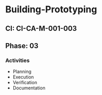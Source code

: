 # Building-Prototyping

## CI: CI-CA-M-001-003
## Phase: 03

### Activities
- Planning
- Execution
- Verification
- Documentation
